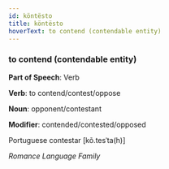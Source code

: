 ```yaml
---
id: köntësto
title: köntësto
hoverText: to contend (contendable entity)
---
```


### to contend (contendable entity)

**Part of Speech**: Verb

**Verb**: to contend/contest/oppose

**Noun**: opponent/contestant

**Modifier**: contended/contested/opposed

Portuguese contestar [kõ.tesˈta(h)]

*Romance Language Family*